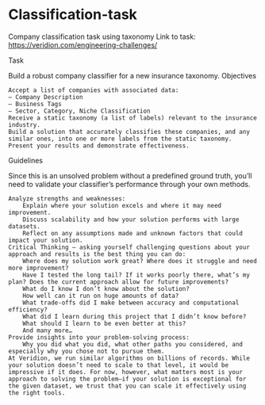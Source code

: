 # Classification-task
Company classification task using taxonomy
Link to task: https://veridion.com/engineering-challenges/

Task

Build a robust company classifier for a new insurance taxonomy.
Objectives

    Accept a list of companies with associated data:
    – Company Description
    – Business Tags
    – Sector, Category, Niche Classification
    Receive a static taxonomy (a list of labels) relevant to the insurance industry.
    Build a solution that accurately classifies these companies, and any similar ones, into one or more labels from the static taxonomy.
    Present your results and demonstrate effectiveness.

Guidelines

Since this is an unsolved problem without a predefined ground truth, you’ll need to validate your classifier’s performance through your own methods.

    Analyze strengths and weaknesses:
        Explain where your solution excels and where it may need improvement.
        Discuss scalability and how your solution performs with large datasets.
        Reflect on any assumptions made and unknown factors that could impact your solution.
    Critical Thinking – asking yourself challenging questions about your approach and results is the best thing you can do:
        Where does my solution work great? Where does it struggle and need more improvement?
        Have I tested the long tail? If it works poorly there, what’s my plan? Does the current approach allow for future improvements?
        What do I know I don’t know about the solution?
        How well can it run on huge amounts of data?
        What trade-offs did I make between accuracy and computational efficiency?
        What did I learn during this project that I didn’t know before?
        What should I learn to be even better at this?
        And many more…
    Provide insights into your problem-solving process:
        Why you did what you did, what other paths you considered, and especially why you chose not to pursue them.
    At Veridion, we run similar algorithms on billions of records. While your solution doesn’t need to scale to that level, it would be impressive if it does. For now, however, what matters most is your approach to solving the problem—if your solution is exceptional for the given dataset, we trust that you can scale it effectively using the right tools.
